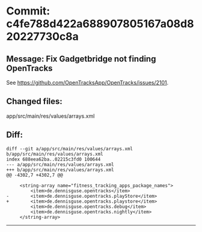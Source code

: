 # Commit: c4fe788d422a688907805167a08d820227730c8a
## Message: Fix Gadgetbridge not finding OpenTracks

See https://github.com/OpenTracksApp/OpenTracks/issues/2101.
## Changed files:
app/src/main/res/values/arrays.xml

## Diff:
```
diff --git a/app/src/main/res/values/arrays.xml b/app/src/main/res/values/arrays.xml
index 688eea62ba..02215c3fd0 100644
--- a/app/src/main/res/values/arrays.xml
+++ b/app/src/main/res/values/arrays.xml
@@ -4302,7 +4302,7 @@
 
     <string-array name="fitness_tracking_apps_package_names">
         <item>de.dennisguse.opentracks</item>
-        <item>de.dennisguse.opentracks.playStore</item>
+        <item>de.dennisguse.opentracks.playstore</item>
         <item>de.dennisguse.opentracks.debug</item>
         <item>de.dennisguse.opentracks.nightly</item>
     </string-array>
```
-----------------------------------
